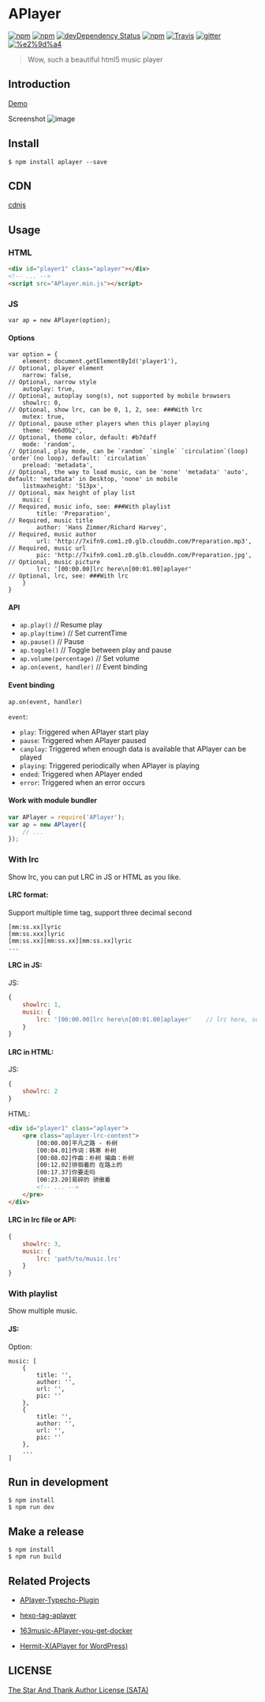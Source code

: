 # APlayer

[![npm](https://img.shields.io/npm/v/aplayer.svg?style=flat-square)](https://www.npmjs.com/package/aplayer)
[![npm](https://img.shields.io/npm/l/aplayer.svg?style=flat-square)](https://github.com/DIYgod/APlayer/blob/master/LICENSE)
[![devDependency Status](https://img.shields.io/david/dev/DIYgod/aplayer.svg?style=flat-square)](https://david-dm.org/DIYgod/APlayer#info=devDependencies)
[![npm](https://img.shields.io/npm/dt/aplayer.svg?style=flat-square)](https://www.npmjs.com/package/aplayer)
[![Travis](https://img.shields.io/travis/DIYgod/APlayer.svg?style=flat-square)](https://travis-ci.org/DIYgod/APlayer)
[![gitter](https://img.shields.io/gitter/room/DIYgod/APlayer.svg?style=flat-square)](https://gitter.im/diygod233/aplayer)
[![%e2%9d%a4](https://img.shields.io/badge/made%20with-%e2%9d%a4-ff69b4.svg?style=flat-square)](https://www.anotherhome.net/)

> Wow, such a beautiful html5 music player

## Introduction

[Demo](http://aplayer.js.org)

Screenshot
![image](https://i.imgur.com/JDrJXCr.png)

## Install

```
$ npm install aplayer --save
```

## CDN

[cdnjs](https://cdnjs.com/libraries/aplayer)

## Usage

### HTML

```HTML
<div id="player1" class="aplayer"></div>
<!-- ... -->
<script src="APlayer.min.js"></script>
```

### JS

```JS
var ap = new APlayer(option);
```

#### Options

```JS
var option = {
    element: document.getElementById('player1'),                       // Optional, player element
    narrow: false,                                                     // Optional, narrow style
    autoplay: true,                                                    // Optional, autoplay song(s), not supported by mobile browsers
    showlrc: 0,                                                        // Optional, show lrc, can be 0, 1, 2, see: ###With lrc
    mutex: true,                                                       // Optional, pause other players when this player playing
    theme: '#e6d0b2',                                                  // Optional, theme color, default: #b7daff
    mode: 'random',                                                    // Optional, play mode, can be `random` `single` `circulation`(loop) `order`(no loop), default: `circulation`
    preload: 'metadata',                                               // Optional, the way to load music, can be 'none' 'metadata' 'auto', default: 'metadata' in Desktop, 'none' in mobile
    listmaxheight: '513px',                                             // Optional, max height of play list
    music: {                                                           // Required, music info, see: ###With playlist
        title: 'Preparation',                                          // Required, music title
        author: 'Hans Zimmer/Richard Harvey',                          // Required, music author
        url: 'http://7xifn9.com1.z0.glb.clouddn.com/Preparation.mp3',  // Required, music url
        pic: 'http://7xifn9.com1.z0.glb.clouddn.com/Preparation.jpg',  // Optional, music picture
        lrc: '[00:00.00]lrc here\n[00:01.00]aplayer'                   // Optional, lrc, see: ###With lrc
    }
}
```

#### API

+ `ap.play()`                       // Resume play
+ `ap.play(time)`                   // Set currentTime
+ `ap.pause()`                      // Pause
+ `ap.toggle()`                     // Toggle between play and pause
+ `ap.volume(percentage)`           // Set volume
+ `ap.on(event, handler)`           // Event binding

#### Event binding

`ap.on(event, handler)`

`event`:
+ `play`: Triggered when APlayer start play
+ `pause`: Triggered when APlayer paused
+ `canplay`: Triggered when enough data is available that APlayer can be played
+ `playing`: Triggered periodically when APlayer is playing
+ `ended`: Triggered when APlayer ended
+ `error`: Triggered when an error occurs

#### Work with module bundler

```js
var APlayer = require('APlayer');
var ap = new APlayer({
    // ...
});
```

### With lrc

Show lrc, you can put LRC in JS or HTML as you like.

#### LRC format:

Support multiple time tag, support three decimal second

```
[mm:ss.xx]lyric
[mm:ss.xxx]lyric
[mm:ss.xx][mm:ss.xx][mm:ss.xx]lyric
...
```

#### LRC in JS:

JS:

```js
{
    showlrc: 1,
    music: {
        lrc: '[00:00.00]lrc here\n[00:01.00]aplayer'    // lrc here, separate lines with \n
    }
}
```

#### LRC in HTML:

JS:

```js
{
    showlrc: 2
}
```

HTML:

```HTML
<div id="player1" class="aplayer">
    <pre class="aplayer-lrc-content">
        [00:00.00]平凡之路 - 朴树
        [00:04.01]作词：韩寒 朴树
        [00:08.02]作曲：朴树 编曲：朴树
        [00:12.02]徘徊着的 在路上的
        [00:17.37]你要走吗
        [00:23.20]易碎的 骄傲着
        <!-- ... -->
    </pre>
</div>
```

#### LRC in lrc file or API:

```js
{
    showlrc: 3,
    music: {
        lrc: 'path/to/music.lrc'
    }
}
```

### With playlist

Show multiple music.

#### JS:

Option:

```JS
music: [
    {
        title: '',
        author: '',
        url: '',
        pic: ''
    },
    {
        title: '',
        author: '',
        url: '',
        pic: ''
    },
    ...
]
```

## Run in development

```
$ npm install
$ npm run dev
```

## Make a release

```
$ npm install
$ npm run build
```

## Related Projects

- [APlayer-Typecho-Plugin](https://github.com/zgq354/APlayer-Typecho-Plugin)

- [hexo-tag-aplayer](https://github.com/grzhan/hexo-tag-aplayer)

- [163music-APlayer-you-get-docker](https://github.com/YUX-IO/163music-APlayer-you-get-docker)

- [Hermit-X(APlayer for WordPress)](https://github.com/liwanglin12/Hermit-X)

## LICENSE

[The Star And Thank Author License (SATA)](https://github.com/DIYgod/APlayer/blob/master/LICENSE)